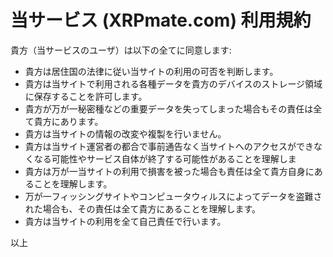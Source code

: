 # 当サービス (XRPmate.com) 利用規約

貴方（当サービスのユーザ）は以下の全てに同意します:

+ 貴方は居住国の法律に従い当サイトの利用の可否を判断します。
+ 貴方は当サイトで利用される各種データを貴方のデバイスのストレージ領域に保存することを許可します。
+ 貴方が万が一秘密種などの重要データを失ってしまった場合もその責任は全て貴方にあります。
+ 貴方は当サイトの情報の改変や複製を行いません。
+ 貴方は当サイト運営者の都合で事前通告なく当サイトへのアクセスができなくなる可能性やサービス自体が終了する可能性があることを理解しま
+ 貴方は万が一当サイトの利用で損害を被った場合も責任は全て貴方自身にあることを理解します。
+ 万が一フィッシングサイトやコンピュータウィルスによってデータを盗難された場合も、その責任は全て貴方にあることを理解します。
+ 貴方は当サイトの利用を全て自己責任で行います。

以上
